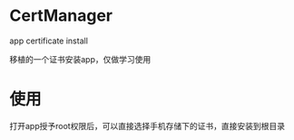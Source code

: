 # CertManager
app certificate install

移植的一个证书安装app，仅做学习使用


# 使用
打开app授予root权限后，可以直接选择手机存储下的证书，直接安装到根目录
